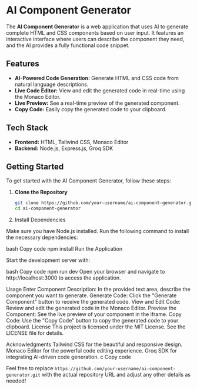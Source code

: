 # AI Component Generator

The **AI Component Generator** is a web application that uses AI to generate complete HTML and CSS components based on user input. It features an interactive interface where users can describe the component they need, and the AI provides a fully functional code snippet.

## Features

- **AI-Powered Code Generation:** Generate HTML and CSS code from natural language descriptions.
- **Live Code Editor:** View and edit the generated code in real-time using the Monaco Editor.
- **Live Preview:** See a real-time preview of the generated component.
- **Copy Code:** Easily copy the generated code to your clipboard.

## Tech Stack

- **Frontend:** HTML, Tailwind CSS, Monaco Editor
- **Backend:** Node.js, Express.js, Groq SDK

## Getting Started

To get started with the AI Component Generator, follow these steps:

1. **Clone the Repository**

   ```bash
   git clone https://github.com/your-username/ai-component-generator.git
   cd ai-component-generator

2. Install Dependencies

Make sure you have Node.js installed. Run the following command to install the necessary dependencies:

bash
Copy code
npm install
Run the Application

Start the development server with:

bash
Copy code
npm run dev
Open your browser and navigate to http://localhost:3000 to access the application.

Usage
Enter Component Description: In the provided text area, describe the component you want to generate.
Generate Code: Click the "Generate Component" button to receive the generated code.
View and Edit Code: Review and edit the generated code in the Monaco Editor.
Preview the Component: See the live preview of your component in the iframe.
Copy Code: Use the "Copy Code" button to copy the generated code to your clipboard.
License
This project is licensed under the MIT License. See the LICENSE file for details.

Acknowledgments
Tailwind CSS for the beautiful and responsive design.
Monaco Editor for the powerful code editing experience.
Groq SDK for integrating AI-driven code generation.
c
Copy code

Feel free to replace `https://github.com/your-username/ai-component-generator.git` with the actual repository URL and adjust any other details as needed!






